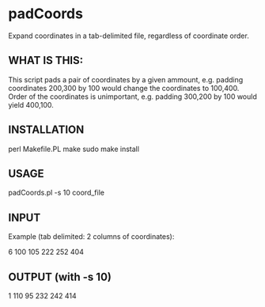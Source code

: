# padCoords
Expand coordinates in a tab-delimited file, regardless of coordinate order.

## WHAT IS THIS:

This script pads a pair of coordinates by a given ammount, e.g. padding coordinates 200,300 by 100 would change the coordinates to 100,400.  Order of the coordinates is unimportant, e.g. padding 300,200 by 100 would yield 400,100.

## INSTALLATION

perl Makefile.PL
make
sudo make install

## USAGE

padCoords.pl -s 10 coord_file

## INPUT

Example (tab delimited: 2 columns of coordinates):

6   100
105 222
252 404

## OUTPUT (with -s 10)

1   110
95  232
242 414
